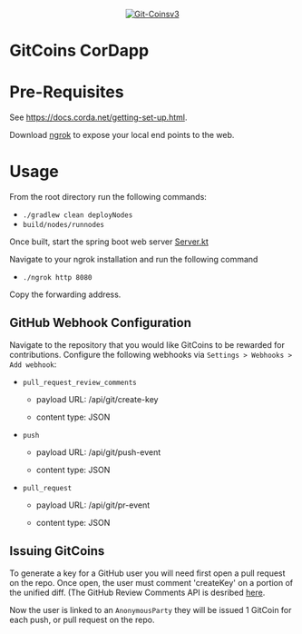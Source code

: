 <p align="center">
  <a href="https://ibb.co/KyPL2rt"><img src="https://i.ibb.co/2K9svkz/Git-Coinsv3.png" alt="Git-Coinsv3" border="0" /></a>
</p>

# GitCoins CorDapp

# Pre-Requisites

See https://docs.corda.net/getting-set-up.html.

Download [ngrok](https://ngrok.com/download) to expose your local end points to the web. 

# Usage

From the root directory run the following commands:

* `./gradlew clean deployNodes`
* `build/nodes/runnodes`

Once built, start the spring boot web server [Server.kt](https://github.com/willhr3/review-tokens-cordapp/blob/release-V4/clients/src/main/kotlin/com/gitcoins/webserver/Server.kt)

Navigate to your ngrok installation and run the following command 
* `./ngrok http 8080`

Copy the forwarding address.

## GitHub Webhook Configuration

Navigate to the repository that you would like GitCoins to be rewarded for contributions. Configure the following webhooks via `Settings > Webhooks > Add webhook`:
* `pull_request_review_comments`

  * payload URL: <ngrok forwarding address>/api/git/create-key
  
  * content type: JSON

* `push`
  
  * payload URL: <ngrok forwarding address>/api/git/push-event

  * content type: JSON
  
* `pull_request`
  
  * payload URL: <ngrok forwarding address>/api/git/pr-event
  
  * content type: JSON

## Issuing GitCoins

To generate a key for a GitHub user you will need first open a pull request on the repo. Once open, the user must comment 'createKey' on a portion of the unified diff. (The GitHub Review Comments API is desribed [here](https://developer.github.com/v3/pulls/comments/#list-comments-on-a-pull-request).

Now the user is linked to an `AnonymousParty` they will be issued 1 GitCoin for each push, or pull request on the repo. 
